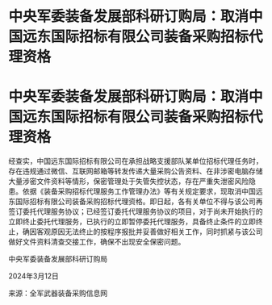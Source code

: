 # 中央军委装备发展部科研订购局：取消中国远东国际招标有限公司装备采购招标代理资格

# 中央军委装备发展部科研订购局：取消中国远东国际招标有限公司装备采购招标代理资格

经查实，中国远东国际招标有限公司在承担战略支援部队某单位招标代理任务时，存在违规通过微信、互联网邮箱等转发传递大量采购公告资料、在非涉密电脑存储大量涉密文件资料等情形，保密管理处于失管失控状态，存在严重失泄密风险隐患。依据《装备采购招标代理服务工作管理办法》等有关规定要求，现取消中国远东国际招标有限公司装备采购招标代理资格。即日起，各有关单位不得与该公司再签订委托代理服务协议；已经签订委托代理服务协议的项目，对于尚未开始执行的立即终止委托代理服务，已执行的立即暂停委托代理服务，具备终止条件的立即终止，确因客观原因无法终止的按程序报批并妥善做好相关工作，同时抓紧与该公司做好文件资料清查交接工作，确保不出现安全保密问题。

中央军委装备发展部科研订购局

2024年3月12日

来源：全军武器装备采购信息网

